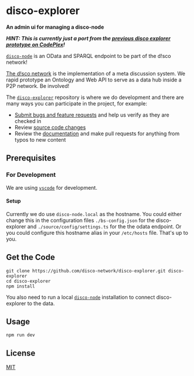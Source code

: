 # disco-explorer
**An admin ui for managing a disco-node**

***HINT: This is currently just a port from the [previous disco explorer prototype on CodePlex](https://disco.codeplex.com/SourceControl/latest#Implementation/Trunc/Disco.Prototype/Disco.Web.Client/)!*** 

[`disco-node`](https://github.com/disco-network/disco-node) is an OData and SPARQL endpoint to be part of the d!sco network!

[The d!sco network](https://disco-network.org) is the implementation of a meta discussion system. We rapid prototype an Ontology and Web API to serve as a data hub inside a P2P network. Be involved!

The [`disco-explorer`](https://github.com/disco-network/disco-explorer) repository is where we do development and there are many ways you can participate in the project, for example:

* [Submit bugs and feature requests](https://github.com/disco-network/disco-explorer/issues) and help us verify as they are checked in
* Review [source code changes](https://github.com/disco-network/disco-explorer/pulls)
* Review the [documentation](https://github.com/disco-network/disco-explorer-docs) and make pull requests for anything from typos to new content

## Prerequisites

### For Development

We are using [`vscode`](https://code.visualstudio.com/) for development.

#### Setup

Currently we do use `disco-node.local` as the hostname. You could either change this in the configuration files `./bs-config.json` for the disco-explorer and `./source/config/settings.ts` for the the odata endpoint.
Or you could configure this hostname alias in your `/etc/hosts` file. That's up to you.

## Get the Code

```shell
git clone https://github.com/disco-network/disco-explorer.git disco-explorer
cd disco-explorer
npm install
```
You also need to run a local [`disco-node`](https://github.com/disco-network/disco-node) installation to connect disco-explorer to the data.

## Usage

```shell
npm run dev
```

## License

[MIT](https://github.com/disco-network/disco-explorer/blob/master/LICENSE)
